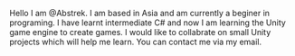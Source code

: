 Hello I am @Abstrek. I am based in Asia and am currently a beginer in programing. 
I have learnt intermediate C# and now I am learning the Unity game engine to create games.
I would like to collabrate on small Unity projects which will help me learn. 
You can contact me via my email.
